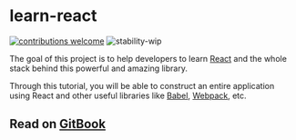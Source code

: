 # learn-react

[![contributions welcome](https://img.shields.io/badge/contributions-welcome-brightgreen.svg?style=flat)](https://github.com/madureira/learn-react/issues) ![stability-wip](https://img.shields.io/badge/stability-work_in_progress-lightgrey.svg)

The goal of this project is to help developers to learn [React](https://reactjs.org/) and the whole stack behind this powerful and amazing library.

Through this tutorial, you will be able to construct an entire application using React and other useful libraries like [Babel](https://babeljs.io/), [Webpack](https://webpack.js.org/), etc.

## Read on [GitBook](https://madureira.gitbook.io/learn-react/)
